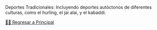 Deportes Tradicionales: Incluyendo deportes autóctonos de diferentes culturas, como el hurling, el jai alai, y el kabaddi.


[☝🏻 Regresar a Principal](/articulos.md)